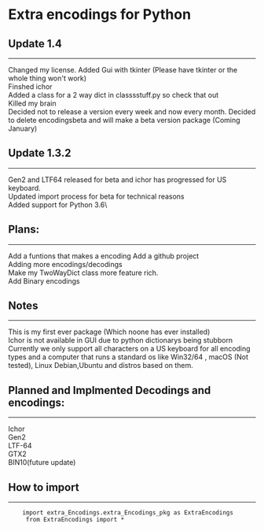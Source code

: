 # Extra encodings for Python 

## Update 1.4
---
Changed my license.
Added Gui with tkinter (Please have tkinter or the whole thing won't work)\
Finshed ichor\
Added a class for a 2 way dict in classsstuff.py so check that out\
Killed my brain\
Decided not to release a version every week and now every month.
Decided to delete encodingsbeta and will make  a beta version package (Coming January)

## Update 1.3.2
----
Gen2 and LTF64 released for beta and ichor has progressed for US keyboard.\
Updated import process for beta for technical reasons\
Added support for Python 3.6\


## Plans:
----
Add a funtions that makes a encoding
Add a github project\
Adding more encodings/decodings\
Make my TwoWayDict class more feature rich.\
Add Binary encodings


## Notes
----
This is my first ever package (Which noone has ever installed)\
Ichor is not available in GUI due to python dictionarys being stubborn\
Currently we only support all characters on a US keyboard for all encoding types and a computer that runs a standard os like Win32/64 , macOS (Not tested), Linux Debian,Ubuntu and distros based on them.

## Planned and Implmented Decodings and encodings:
----
Ichor\
Gen2\
LTF-64\
GTX2\
BIN10(future update)

## How to import
----
```
    import extra_Encodings.extra_Encodings_pkg as ExtraEncodings
     from ExtraEncodings import * 
```
 